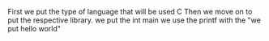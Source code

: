 First we put the type of language that will be used C
Then we move on to put the respective library.
we put the int main we use the printf with the "we put hello world"
